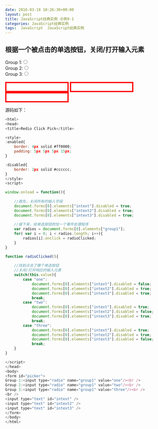 ```yaml
---
date: 2016-03-18 10:26:30+00:00
layout: post
title: JavaScript经典实例 示例9-1
categories: JavaScript经典实例
tags:  JavaScript  JavaScript经典实例
---
```


根据一个被点击的单选按钮，关闭/打开输入元素
----------------

<html>
<head>
<title>Redio Click Pick</title>

<style>
:enabled{
    border: 4px solid #ff0000;
    padding: 5px 5px 5px 15px;
}

:disabled{
    border: 2px solid #cccccc;
}
</style>
<script>

window.onload = function(){
    
    //首先，关闭所有的输入字段
    document.forms[0].elements["intext"].disabled = true;
    document.forms[0].elements["intext2"].disabled = true;
    document.forms[0].elements["intext3"].disabled = true;
    
    //接下来，给单选按钮附加一个事件处理程序
    var radios = document.forms[0].elements["group1"];
    for( var i = 0; i < radios.length; i++){
        radios[i].onclick = radioClicked;
    }
}

function radioClicked(){
    
    //找到点击了哪个单选按钮
    //关闭/打开响应的输入元素
    switch(this.value){
        case "one":
            document.forms[0].elements["intext"].disabled = false;
            document.forms[0].elements["intext2"].disabled = true;
            document.forms[0].elements["intext3"].disabled = true;
            break;
        case "two":
            document.forms[0].elements["intext"].disabled = true;
            document.forms[0].elements["intext2"].disabled = false;
            document.forms[0].elements["intext3"].disabled = true;
            break;
        case "three":
            document.forms[0].elements["intext"].disabled = true;
            document.forms[0].elements["intext2"].disabled = true;
            document.forms[0].elements["intext3"].disabled = false;
            break;
    }
}

</script>
</head>
<body>
<form id="picker">
Group 1:<input type="radio" name="group1" value="one"/><br />
Group 2:<input type="radio" name="group1" value="two"/><br />
Group 3:<input type="radio" name="group1" value="three"/><br />
<br />
<input type="text" id="intext" />
<input type="text" id="intext2" />
<input type="text" id="intext3" />
</form>
</body>
</html>

源码如下：

``` javascript
<html>
<head>
<title>Redio Click Pick</title>

<style>
:enabled{
    border: 4px solid #ff0000;
    padding: 5px 5px 5px 15px;
}

:disabled{
    border: 2px solid #cccccc;
}
</style>
<script>

window.onload = function(){
    
    //首先，关闭所有的输入字段
    document.forms[0].elements["intext"].disabled = true;
    document.forms[0].elements["intext2"].disabled = true;
    document.forms[0].elements["intext3"].disabled = true;
    
    //接下来，给单选按钮附加一个事件处理程序
    var radios = document.forms[0].elements["group1"];
    for( var i = 0; i < radios.length; i++){
        radios[i].onclick = radioClicked;
    }
}

function radioClicked(){
    
    //找到点击了哪个单选按钮
    //关闭/打开响应的输入元素
    switch(this.value){
        case "one":
            document.forms[0].elements["intext"].disabled = false;
            document.forms[0].elements["intext2"].disabled = true;
            document.forms[0].elements["intext3"].disabled = true;
            break;
        case "two":
            document.forms[0].elements["intext"].disabled = true;
            document.forms[0].elements["intext2"].disabled = false;
            document.forms[0].elements["intext3"].disabled = true;
            break;
        case "three":
            document.forms[0].elements["intext"].disabled = true;
            document.forms[0].elements["intext2"].disabled = true;
            document.forms[0].elements["intext3"].disabled = false;
            break;
    }
}

</script>
</head>
<body>
<form id="picker">
Group 1:<input type="radio" name="group1" value="one"/><br />
Group 2:<input type="radio" name="group1" value="two"/><br />
Group 3:<input type="radio" name="group1" value="three"/><br />
<br />
<input type="text" id="intext" />
<input type="text" id="intext2" />
<input type="text" id="intext3" />
</form>
</body>
</html>
``` 
